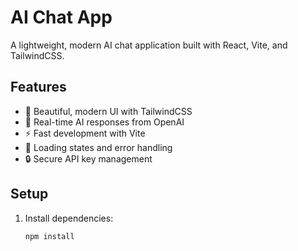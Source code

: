# AI Chat App

A lightweight, modern AI chat application built with React, Vite, and TailwindCSS.

## Features

- 🎨 Beautiful, modern UI with TailwindCSS
- 💬 Real-time AI responses from OpenAI
- ⚡ Fast development with Vite
- 🎯 Loading states and error handling
- 🔒 Secure API key management

## Setup

1. Install dependencies:
   ```bash
   npm install